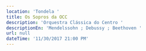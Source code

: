 ```yaml
---
location: 'Tondela '
title: Os Sopros da OCC
description: 'Orquestra Clássica do Centro '
descriptionEn: 'Mendelssohn ; Debussy ; Beethoven '
url: null
dateTime: '11/30/2017 21:00 PM'
---
```


